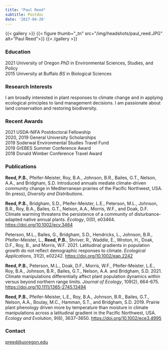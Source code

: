 ```yaml
---
title: "Paul Reed"
subtitle: Postdoc 
date: '2017-04-20'
---
```


{{< gallery >}}
  {{< figure thumb="_tn" src="/img/headshots/paul_reed.JPG" alt="Paul Reed">}}
{{< /gallery >}} 

<!--more-->
### Education
2021 University of Oregon _PhD_ in Environmental Sciences, Studies, and Policy  
2015 University at Buffalo _BS_ in Biological Sciences  

### Research Interests
I am broadly interested in plant responses to climate change and in applying ecological principles to land management decisions. I am passionate about land conservation and restoring biodiversity. 

### Recent Awards
2021 USDA-NIFA Postdoctoral Fellowship  
2020, 2019 General University Scholarships  
2019 Soderwal Environmental Studies Travel Fund  
2019 GrEBES Summer Conference Award  
2018 Donald Wimber Conference Travel Award  

### Publications
**Reed, P.B.**, Pfeifer-Meister, Roy, B.A., Johnson, B.R., Bailes, G.T., Nelson, A.A., and Bridgham, S.D. Introduced annuals mediate climate-driven community change in Mediterranean prairies of the Pacific Northwest, USA. (In press), *Diversity and Distributions*.  

**Reed, P.B.**, Bridgham, S.D., Pfeifer-Meister, L.E., Peterson, M.L., Johnson, B.R., Roy, B.A., Bailes, G.T., Nelson, A.A., Morris, W.F., and Doak, D.F. Climate warming threatens the persistence of a community of disturbance-adapted native annual plants. *Ecology*, 0(0), e03464. https://doi.org/10.1002/ecy.3464

Peterson, M.L., Bailes, G., Bridgham, S.D., Hendricks, L., Johnson, B.R., Pfeifer-Meister, L., **Reed, P.B.**, Shriver, R., Waddle, E., Wroton, H., Doak, D.F., Roy, B., and Morris, W.F. 2021. Latitudinal gradients in population growth do not reflect demographic responses to climate. *Ecological Applications*, 31(2), e02242. https://doi.org/10.1002/eap.2242

**Reed, P.B.**, Peterson, M.L., Doak, D.F., Morris, W.F., Pfeifer-Meister, L.E., Roy, B.A., Johnson, B.R., Bailes, G.T., Nelson, A.A. and Bridgham, S.D. 2021. Climate manipulations differentially affect plant population dynamics within versus beyond northern range limits. *Journal of Ecology*, 109(2), 664-675. https://doi.org/10.1111/1365-2745.13494

**Reed, P.B.**, Pfeifer-Meister, L.E., Roy, B.A., Johnson, B.R., Bailes, G.T., Nelson, A.A., Boulay, M.C., Hamman, S.T., and Bridgham, S.D. 2019. Prairie plant phenology driven more by temperature than moisture in climate manipulations across a latitudinal gradient in the Pacific Northwest, USA. *Ecology and Evolution*, 9(6), 3637–3650. https://doi.org/10.1002/ece3.4995

### Contact
preed@uoregon.edu
